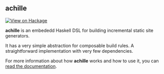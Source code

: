 ## achille

[![View on Hackage](https://img.shields.io/hackage/v/achille?style=flat-square)][hackage]

[hackage]: https://hackage.haskell.org/package/achille

**achille** is an embededd Haskell DSL for building incremental static site generators.

It has a very simple abstraction for composable build rules.
A straightforward implementation with very few dependencies.

For more information about how **achille** works and how to use it, you can [read the
documentation](https://acatalepsie.fr/projects/achille/).
